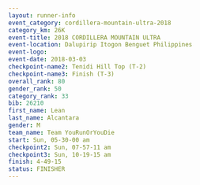 ```yaml
---
layout: runner-info 
event_category: cordillera-mountain-ultra-2018 
category_km: 26K 
event-title: 2018 CORDILLERA MOUNTAIN ULTRA 
event-location: Dalupirip Itogon Benguet Philippines 
event-logo: 
event-date: 2018-03-03 
checkpoint-name2: Tenidi Hill Top (T-2) 
checkpoint-name3: Finish (T-3) 
overall_rank: 80
gender_rank: 50
category_rank: 33
bib: 26210
first_name: Lean
last_name: Alcantara
gender: M
team_name: Team YouRunOrYouDie
start: Sun, 05-30-00 am
checkpoint2: Sun, 07-57-11 am
checkpoint3: Sun, 10-19-15 am
finish: 4-49-15
status: FINISHER
---
```

